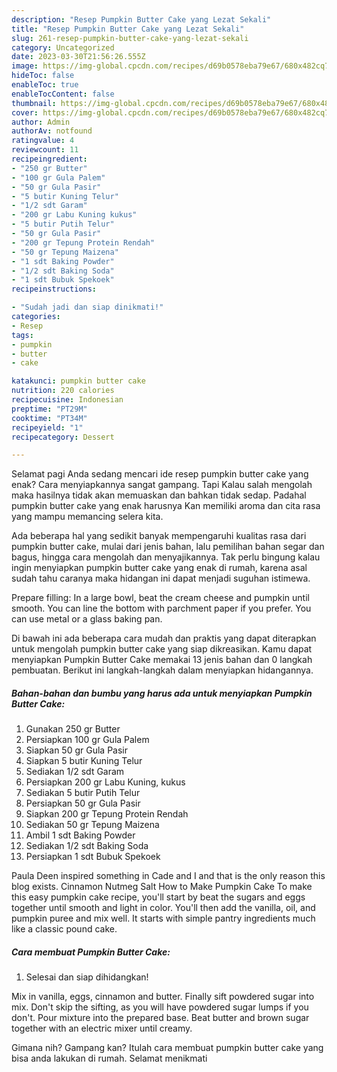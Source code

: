 ```yaml
---
description: "Resep Pumpkin Butter Cake yang Lezat Sekali"
title: "Resep Pumpkin Butter Cake yang Lezat Sekali"
slug: 261-resep-pumpkin-butter-cake-yang-lezat-sekali
category: Uncategorized
date: 2023-03-30T21:56:26.555Z
image: https://img-global.cpcdn.com/recipes/d69b0578eba79e67/680x482cq70/pumpkin-butter-cake-foto-resep-utama.jpg
hideToc: false
enableToc: true
enableTocContent: false
thumbnail: https://img-global.cpcdn.com/recipes/d69b0578eba79e67/680x482cq70/pumpkin-butter-cake-foto-resep-utama.jpg
cover: https://img-global.cpcdn.com/recipes/d69b0578eba79e67/680x482cq70/pumpkin-butter-cake-foto-resep-utama.jpg
author: Admin
authorAv: notfound
ratingvalue: 4
reviewcount: 11
recipeingredient:
- "250 gr Butter"
- "100 gr Gula Palem"
- "50 gr Gula Pasir"
- "5 butir Kuning Telur"
- "1/2 sdt Garam"
- "200 gr Labu Kuning kukus"
- "5 butir Putih Telur"
- "50 gr Gula Pasir"
- "200 gr Tepung Protein Rendah"
- "50 gr Tepung Maizena"
- "1 sdt Baking Powder"
- "1/2 sdt Baking Soda"
- "1 sdt Bubuk Spekoek"
recipeinstructions:

- "Sudah jadi dan siap dinikmati!"
categories:
- Resep
tags:
- pumpkin
- butter
- cake

katakunci: pumpkin butter cake 
nutrition: 220 calories
recipecuisine: Indonesian
preptime: "PT29M"
cooktime: "PT34M"
recipeyield: "1"
recipecategory: Dessert

---
```



Selamat pagi Anda sedang mencari ide resep pumpkin butter cake yang enak? Cara menyiapkannya sangat gampang. Tapi Kalau salah mengolah maka hasilnya tidak akan memuaskan dan bahkan tidak sedap. Padahal pumpkin butter cake yang enak harusnya Kan memiliki aroma dan cita rasa yang mampu memancing selera kita.


Ada beberapa hal yang sedikit banyak mempengaruhi kualitas rasa dari pumpkin butter cake, mulai dari jenis bahan, lalu pemilihan bahan segar dan bagus, hingga cara mengolah dan menyajikannya. Tak perlu bingung kalau ingin menyiapkan pumpkin butter cake yang enak di rumah, karena asal sudah tahu caranya maka hidangan ini dapat menjadi suguhan istimewa.

Prepare filling: In a large bowl, beat the cream cheese and pumpkin until smooth. You can line the bottom with parchment paper if you prefer. You can use metal or a glass baking pan.


Di bawah ini ada beberapa cara mudah dan praktis yang dapat diterapkan untuk mengolah pumpkin butter cake yang siap dikreasikan. Kamu dapat menyiapkan Pumpkin Butter Cake memakai 13 jenis bahan dan 0 langkah pembuatan. Berikut ini langkah-langkah dalam menyiapkan hidangannya.

<!--inarticleads1-->

##### Bahan-bahan dan bumbu yang harus ada untuk menyiapkan Pumpkin Butter Cake:

1. Gunakan 250 gr Butter
1. Persiapkan 100 gr Gula Palem
1. Siapkan 50 gr Gula Pasir
1. Siapkan 5 butir Kuning Telur
1. Sediakan 1/2 sdt Garam
1. Persiapkan 200 gr Labu Kuning, kukus
1. Sediakan 5 butir Putih Telur
1. Persiapkan 50 gr Gula Pasir
1. Siapkan 200 gr Tepung Protein Rendah
1. Sediakan 50 gr Tepung Maizena
1. Ambil 1 sdt Baking Powder
1. Sediakan 1/2 sdt Baking Soda
1. Persiapkan 1 sdt Bubuk Spekoek


Paula Deen inspired something in Cade and I and that is the only reason this blog exists. Cinnamon Nutmeg Salt How to Make Pumpkin Cake To make this easy pumpkin cake recipe, you&#39;ll start by beat the sugars and eggs together until smooth and light in color. You&#39;ll then add the vanilla, oil, and pumpkin puree and mix well. It starts with simple pantry ingredients much like a classic pound cake. 

<!--inarticleads2-->

##### Cara membuat Pumpkin Butter Cake:


1. Selesai dan siap dihidangkan!

Mix in vanilla, eggs, cinnamon and butter. Finally sift powdered sugar into mix. Don&#39;t skip the sifting, as you will have powdered sugar lumps if you don&#39;t. Pour mixture into the prepared base. Beat butter and brown sugar together with an electric mixer until creamy. 

Gimana nih? Gampang kan? Itulah cara membuat pumpkin butter cake yang bisa anda lakukan di rumah. Selamat menikmati
